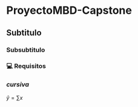# ProyectoMBD-Capstone

## Subtitulo

### Subsubtitulo

### **💻 Requisitos**

### *cursiva*

$\hat{y} = \sum{x}$
